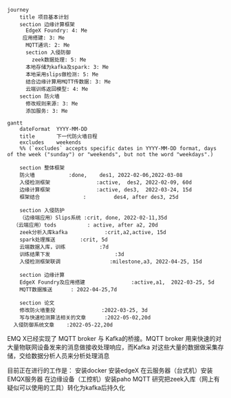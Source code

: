 ```mermaid
journey
    title 项目基本计划
    section 边缘计算框架
      EdgeX Foundry: 4: Me
     应用搭建: 3: Me
      MQTT通讯: 2: Me
      section 入侵防御
        zeek数据处理: 5: Me
      本地存储为kafka及spark: 3: Me
      本地采用slips做检测: 5: Me
      结合边缘计算用MQTT传数据: 3: Me
      云端训练返回模型: 4: Me
    section 防火墙
      修改规则来源: 3: Me
      添加服务: 3: Me
```

```mermaid
gantt
    dateFormat  YYYY-MM-DD
    title       下一代防火墙日程
    excludes    weekends
    %% (`excludes` accepts specific dates in YYYY-MM-DD format, days of the week ("sunday") or "weekends", but not the word "weekdays".)

    section 整体框架
    防火墙           :done,    des1, 2022-02-06,2022-03-08
    入侵检测框架               :active,  des2, 2022-02-09, 60d
    边缘计算框架               :active, des3,  2022-03-24, 15d
    框架结合              :         des4, after des3, 25d

    section 入侵防护
    （边缘端应用）Slips系统 :crit, done, 2022-02-11,35d
  （云端应用）tods          : active, after a2, 20d
    zeek分析入库kafka            :crit,a2,active, 15d
    spark处理推送        :crit, 5d
    云端数据入库，训练           :7d
    训练结果下发                     :3d
    入侵检测框架联调                :milestone,a3, 2022-04-25, 15d

    section 边缘计算
    EdgeX Foundry及应用搭建               :active,a1,  2022-03-25, 5d
    MQTT数据推送      : 2022-04-25,7d

    section 论文
    修改防火墙重投               :2022-03-25, 3d
    写与快速检测算法相关的文章      :2022-05-02,20d
  入侵防御系统文章    :2022-05-22,20d

```
EMQ X已经实现了 MQTT broker 与 Kafka的桥接。MQTT broker 用来快速的对大量物联网设备发来的消息做接收处理响应，而Kafka 对这些大量的数据做采集存储，交给数据分析人员来分析处理消息

目前正在进行的工作是：
安装docker
安装edgeX
在云服务器（台式机）安装EMQX服务器
在边缘设备（工控机）安装paho MQTT
研究把zeek入库（网上有疑似可以使用的工具）转化为kafka后持久化
